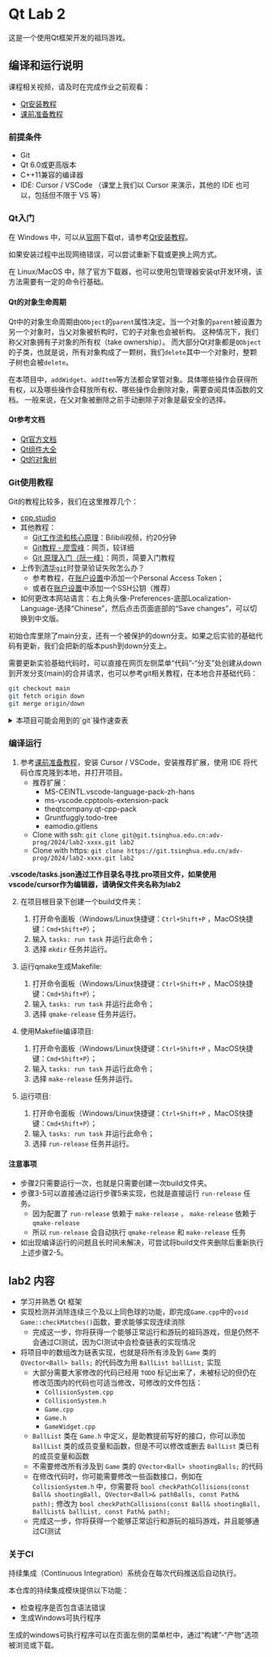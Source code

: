 # Qt Lab 2

这是一个使用Qt框架开发的祖玛游戏。

## 编译和运行说明

课程相关视频，请及时在完成作业之前观看：

- [Qt安装教程](https://meeting.tencent.com/crm/NXBPkX8K4c)
- [课前准备教程](https://meeting.tencent.com/crm/lR9GLWENe4)

### 前提条件

- Git
- Qt 6.0或更高版本
- C++11兼容的编译器
- IDE: Cursor / VSCode （课堂上我们以 Cursor 来演示，其他的 IDE 也可以，包括但不限于 VS 等）

### Qt入门

在 Windows 中，可以从[官网](https://www.qt.io/download-qt-installer-oss)下载qt，请参考[Qt安装教程](https://meeting.tencent.com/crm/NXBPkX8K4c)。

如果安装过程中出现网络错误，可以尝试重新下载或更换上网方式。

在 Linux/MacOS 中，除了官方下载器，也可以使用包管理器安装qt开发环境，该方法需要有一定的命令行基础。

#### Qt的对象生命周期

Qt中的对象生命周期由`QObject`的`parent`属性决定。当一个对象的`parent`被设置为另一个对象时，当父对象被析构时，它的子对象也会被析构。
这种情况下，我们称父对象拥有子对象的所有权（take ownership）。
而大部分Qt对象都是`QObject`的子类，也就是说，所有对象构成了一颗树，我们`delete`其中一个对象时，整颗子树也会被`delete`。

在本项目中，`addWidget`、`addItem`等方法都会掌管对象。具体哪些操作会获得所有权，以及哪些操作会释放所有权、哪些操作会删除对象，需要查阅具体函数的文档。
一般来说，在父对象被删除之前手动删除子对象是最安全的选择。

#### Qt参考文档

- [Qt官方文档](https://doc.qt.io/qt-6/index.html)
- [Qt组件大全](https://doc.qt.io/qt-6/gallery.html)
- [Qt的对象树](https://doc.qt.io/qt-6/objecttrees.html)

### Git使用教程

Git的教程比较多，我们在这里推荐几个：

- [cpp.studio](https://cpp.studio/toolchain/git/)
- 其他教程：
    - [Git工作流和核心原理](https://www.bilibili.com/video/BV1r3411F7kn)：Bilibili视频，约20分钟
    - [Git教程 - 廖雪峰](https://www.liaoxuefeng.com/wiki/896043488029600)：网页，较详细
    - [Git 原理入门（阮一峰）](http://www.ruanyifeng.com/blog/2018/10/git-internals.html)：网页，简要入门教程
- 上传到[清华`git`](https://git.tsinghua.edu.cn/)时登录验证失败怎么办？
    - 参考教程，在[账户设置](https://git.tsinghua.edu.cn/-/user_settings/personal_access_tokens)中添加一个Personal Access Token；
    - 或者在[账户设置](https://git.tsinghua.edu.cn/-/user_settings/keys)中添加一个SSH公钥（推荐）
- 如何更改本网站语言：右上角头像-Preferences-底部Localization-Language-选择“Chinese”，然后点击页面底部的“Save changes”，可以切换到中文版。

初始仓库里除了main分支，还有一个被保护的down分支。如果之后实验的基础代码有更新，我们会把新的版本push到down分支上。

需要更新实验基础代码时，可以直接在网页左侧菜单“代码”-“分支”处创建从down到开发分支(main)的合并请求，也可以参考git相关教程，在本地合并基础代码：

```bash
git checkout main
git fetch origin down
git merge origin/down
```

<details>
<summary>
本项目可能会用到的`git`操作速查表
</summary>

#### 基础操作

以下所有命令中`<word>`需要替换为你自己的内容。

设置用户名和邮箱：

```bash
git config --global user.email "<your email>"
git config --global user.name "<your name>"
# 例：
git config --global user.email "email@example.com"
git config --global user.name "San Zhang"
```

将代码从网上下载至本地：

```bash
git clone <repo-url>
# 例：
git clone https://git.tsinghua.edu.cn/adv-prog/2022/leveldb-sk/
```

进入仓库目录，查看当前仓库状态：

```bash
git status
```

添加文件到暂存区：

```bash
git add <files>
# 例：添加当前目录下的所有文件。“.”表示当前目录。
git add .
```

提交暂存区的文件至版本库：

```bash
git commit -m "<your message>"
# 例：
git commit -m "Create a new file"
```

#### 同步操作

添加一个远程地址：

```bash
git remote add <remote_name> <remote_url>
# 例：
git remote add upstream https://git.tsinghua.edu.cn/adv-prog/2022/leveldb-sk/
```

推送版本库的文件至远程仓库（如清华`git`）：

```bash
git push <remote> <branch>
# 例：
git push origin main
```

从远程库中下载更新：

```bash
git fetch origin main
git merge origin/main # 合并origin远程的main分支到本地的当前分支
# 或将两步合为一步：
git pull
```

#### 分支操作

创建一个新分支：

```bash
git branch <branch_name>
# 例：
git branch patch_1
```

切换到某分支：

```bash
git checkout <branch_name>
# 例：
git checkout patch_1
# 切换回来main分支：
git checkout main
```

</details>

### 编译运行

1. 参考[课前准备教程](https://meeting.tencent.com/crm/lR9GLWENe4)，安装 Cursor / VSCode，安装推荐扩展，使用 IDE 将代码仓库克隆到本地，并打开项目。
   - 推荐扩展：
     - MS-CEINTL.vscode-language-pack-zh-hans
     - ms-vscode.cpptools-extension-pack
     - theqtcompany.qt-cpp-pack
     - Gruntfuggly.todo-tree
     - eamodio.gitlens
   - Clone with ssh: `git clone git@git.tsinghua.edu.cn:adv-prog/2024/lab2-xxxx.git lab2`
   - Clone with https: `git clone https://git.tsinghua.edu.cn/adv-prog/2024/lab2-xxxx.git lab2`

**.vscode/tasks.json通过工作目录名寻找.pro项目文件，如果使用vscode/cursor作为编辑器，请确保文件夹名称为lab2**

2. 在项目根目录下创建一个build文件夹：
   1. 打开命令面板（Windows/Linux快捷键：`Ctrl+Shift+P` ，MacOS快捷键：`Cmd+Shift+P`）；
   2. 输入 `tasks: run task` 并运行此命令；
   3. 选择 `mkdir` 任务并运行。

3. 运行qmake生成Makefile:
   1. 打开命令面板（Windows/Linux快捷键：`Ctrl+Shift+P` ，MacOS快捷键：`Cmd+Shift+P`）；
   2. 输入 `tasks: run task` 并运行此命令；
   3. 选择 `qmake-release` 任务并运行。

4. 使用Makefile编译项目:
   1. 打开命令面板（Windows/Linux快捷键：`Ctrl+Shift+P` ，MacOS快捷键：`Cmd+Shift+P`）；
   2. 输入 `tasks: run task` 并运行此命令；
   3. 选择 `make-release` 任务并运行。

5. 运行项目:
   1. 打开命令面板（Windows/Linux快捷键：`Ctrl+Shift+P` ，MacOS快捷键：`Cmd+Shift+P`）；
   2. 输入 `tasks: run task` 并运行此命令；
   3. 选择 `run-release` 任务并运行。

#### 注意事项

- 步骤2只需要运行一次，也就是只需要创建一次build文件夹。
- 步骤3-5可以直接通过运行步骤5来实现，也就是直接运行 `run-release` 任务。
  - 因为配置了 `run-release` 依赖于 `make-release` ， `make-release` 依赖于 `qmake-release`
  - 所以 `run-release` 会自动执行 `qmake-release` 和 `make-release` 任务
- 如出现编译运行的问题且长时间未解决，可尝试将build文件夹删除后重新执行上述步骤2-5。

## lab2 内容

- 学习并熟悉 Qt 框架
- 实现检测并消除连续三个及以上同色球的功能，即完成`Game.cpp`中的`void Game::checkMatches()`函数，要求能够实现连续消除
  - 完成这一步，你将获得一个能够正常运行和游玩的祖玛游戏，但是仍然不会通过CI测试，因为CI测试中会检查链表的实现情况
- 将项目中的数组改为链表实现，也就是将所有涉及到 `Game` 类的 `QVector<Ball> balls;` 的代码改为用 `BallList ballList;` 实现
  - 大部分需要大家修改的代码已经用 `TODO` 标记出来了，未被标记的但仍在修改范围内的代码也可适当修改，可修改的文件包括：
    - `CollisionSystem.cpp`
    - `CollisionSystem.h`
    - `Game.cpp`
    - `Game.h`
    - `GameWidget.cpp`
  - `BallList` 类在 `Game.h` 中定义，是助教提前写好的接口，你可以添加 `BallList` 类的成员变量和函数，但是不可以修改或删去 `BallList` 类已有的成员变量和函数
  - 不需要修改所有涉及到 `Game` 类的 `QVector<Ball> shootingBalls;` 的代码
  - 在修改代码时，你可能需要修改一些函数接口，例如在 `CollisionSystem.h` 中，你需要将 `bool checkPathCollisions(const Ball& shootingBall, QVector<Ball>& pathBalls, const Path& path);` 修改为 `bool checkPathCollisions(const Ball& shootingBall, BallList& ballList, const Path& path);`
  - 完成这一步，你将获得一个能够正常运行和游玩的祖玛游戏，并且能够通过CI测试

### 关于CI

持续集成（Continuous Integration）系统会在每次代码推送后自动执行。

本仓库的持续集成模块提供以下功能：

- 检查程序是否包含语法错误
- 生成Windows可执行程序

生成的windows可执行程序可以在页面左侧的菜单栏中，通过“构建”-“产物”选项被浏览或下载。
